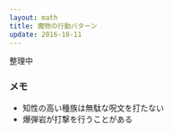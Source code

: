 ```yaml
---
layout: math
title: 魔物の行動パターン
update: 2016-10-11
---
```


整理中

### メモ

* 知性の高い種族は無駄な呪文を打たない
* 爆弾岩が打撃を行うことがある
